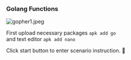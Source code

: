###  Golang Functions

![gopher1.jpeg](https://gitlab.bulutbilisimciler.com/bb-public/scenarios/-/raw/master/go/Assets/gopher1.jpeg)

First upload necessary packages `apk add go` \
and text editor `apk add nano` 

Click start button to enter scenario instruction. 🚀  
